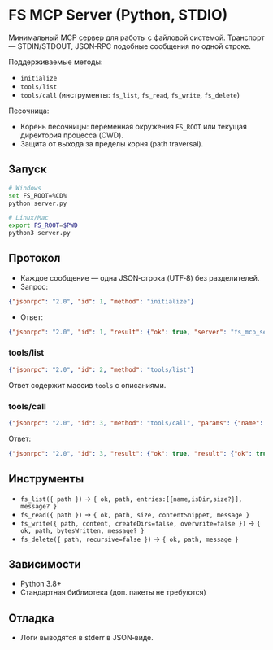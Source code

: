# FS MCP Server (Python, STDIO)

Минимальный MCP сервер для работы с файловой системой. Транспорт — STDIN/STDOUT, JSON‑RPC подобные сообщения по одной строке.

Поддерживаемые методы:
- `initialize`
- `tools/list`
- `tools/call` (инструменты: `fs_list`, `fs_read`, `fs_write`, `fs_delete`)

Песочница:
- Корень песочницы: переменная окружения `FS_ROOT` или текущая директория процесса (CWD).
- Защита от выхода за пределы корня (path traversal).

## Запуск

```bash
# Windows
set FS_ROOT=%CD%
python server.py

# Linux/Mac
export FS_ROOT=$PWD
python3 server.py
```

## Протокол
- Каждое сообщение — одна JSON‑строка (UTF‑8) без разделителей.
- Запрос:
```json
{"jsonrpc": "2.0", "id": 1, "method": "initialize"}
```
- Ответ:
```json
{"jsonrpc": "2.0", "id": 1, "result": {"ok": true, "server": "fs_mcp_server_py", "version": "0.1.0", "fs_root": "..."}}
```

### tools/list
```json
{"jsonrpc": "2.0", "id": 2, "method": "tools/list"}
```
Ответ содержит массив `tools` с описаниями.

### tools/call
```json
{"jsonrpc": "2.0", "id": 3, "method": "tools/call", "params": {"name": "fs_list", "arguments": {"path": "."}}}
```
Ответ:
```json
{"jsonrpc": "2.0", "id": 3, "result": {"ok": true, "result": {"ok": true, "path": ".", "entries": [{"name":"src","isDir":true}]}}}
```

## Инструменты
- `fs_list({ path })` → `{ ok, path, entries:[{name,isDir,size?}], message? }`
- `fs_read({ path })` → `{ ok, path, size, contentSnippet, message }`
- `fs_write({ path, content, createDirs=false, overwrite=false })` → `{ ok, path, bytesWritten, message? }`
- `fs_delete({ path, recursive=false })` → `{ ok, path, message }`

## Зависимости
- Python 3.8+
- Стандартная библиотека (доп. пакеты не требуются)

## Отладка
- Логи выводятся в stderr в JSON‑виде.
